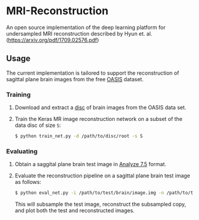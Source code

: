 # MRI-Reconstruction
An open source implementation of the deep learning platform for undersampled MRI reconstruction described by Hyun et. al. (https://arxiv.org/pdf/1709.02576.pdf) 

## Usage

The current implementation is tailored to support the reconstruction of sagittal plane brain images from the free [OASIS](http://www.oasis-brains.org/) dataset.

### Training

1. Download and extract a [disc](http://www.oasis-brains.org/app/template/Tools.vm) of brain images from the OASIS data set.

2. Train the Keras MR image reconstruction network on a subset of the data disc of size `S`:

   ```sh
   $ python train_net.py -d /path/to/disc/root -s S
   ```
   
### Evaluating

1. Obtain a saggital plane brain test image in [Analyze 7.5](https://rportal.mayo.edu/bir/ANALYZE75.pdf) format.

2. Evaluate the reconstruction pipeline on a sagittal plane brain test image as follows:

   ```sh
   $ python eval_net.py -i /path/to/test/brain/image.img -n /path/to/trained/keras/network.hdf5 
   ```
   
   This will subsample the test image, reconstruct the subsampled copy, and plot both the test and reconstructed images.

